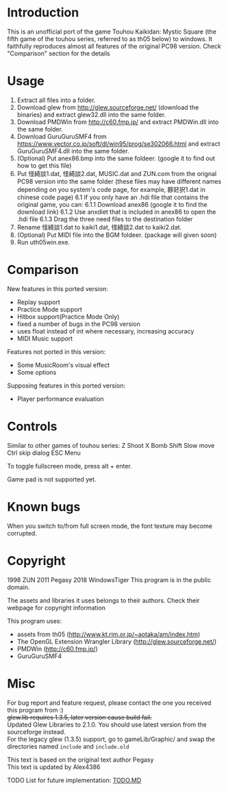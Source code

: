 Introduction
============
This is an unofficial port of the game Touhou Kaikidan: Mystic Square (the fifth game of the touhou series, referred to as th05 below) to windows. It faithfully reproduces almost all features of the original PC98 version. Check "Comparison" section for the details

Usage
=====
1. Extract all files into a folder.
2. Download glew from http://glew.sourceforge.net/ (download the binaries) and extract glew32.dll into the same folder.
3. Download PMDWin from http://c60.fmp.jp/ and extract PMDWin.dll into the same folder.
4. Download GuruGuruSMF4 from https://www.vector.co.jp/soft/dl/win95/prog/se302066.html and extract GuruGuruSMF4.dll into the same folder.
5. (Optional) Put anex86.bmp into the same foldeer. (google it to find out how to get this file)
6. Put 怪綺談1.dat, 怪綺談2.dat, MUSIC.dat and ZUN.com from the orignal PC98 version into the same folder (these files may have different names depending on you system's code page, for example, 夦鉟択1.dat in chinese code page)
  6.1 If you only have an .hdi file that contains the original game, you can:
    6.1.1 Download anex86 (google it to find the download link)
    6.1.2 Use anxdiet that is included in anex86 to open the .hdi file
    6.1.3 Drag the three need files to the destination folder
7. Rename 怪綺談1.dat to kaiki1.dat, 怪綺談2.dat to kaiki2.dat.
8. (Optional) Put MIDI file into the BGM foldeer. (package will given soon)
9. Run uth05win.exe.

Comparison
==========
New features in this ported version:
 * Replay support
 * Practice Mode support
 * Hitbox support(Practice Mode Only)
 * fixed a number of bugs in the PC98 version
 * uses float instead of int where necessary, increasing accuracy
 * MIDI Music support

Features not ported in this version:
 * Some MusicRoom's visual effect
 * Some options

Supposing features in this ported version:
 * Player performance evaluation
 
Controls
========
Similar to other games of touhou series:
  Z      Shoot
  X      Bomb
  Shift  Slow move
  Ctrl   skip dialog
  ESC    Menu

To toggle fullscreen mode, press alt + enter.

Game pad is not supported yet.

Known bugs
==========
When you switch to/from full screen mode, the font texture may become corrupted.

Copyright
=========
1998 ZUN
2011 Pegasy
2018 WindowsTiger
This program is in the public domain.

The assets and libraries it uses belongs to their authors. Check their webpage for copyright information

This program uses:
* assets from th05 (http://www.kt.rim.or.jp/~aotaka/am/index.htm)
* The OpenGL Extension Wrangler Library (http://glew.sourceforge.net/)
* PMDWin (http://c60.fmp.jp/)
* GuruGuruSMF4


Misc
====
For bug report and feature request, please contact the one you received this program from :)  
~~glew.lib requires 1.3.5, later version cause build fail.~~  
Updated Glew Libraries to 2.1.0. You should use latest version from the sourceforge instead.  
For the legacy glew (1.3.5) support, go to gameLib/Graphic/ and swap the directories named `include` and `include.old`

This text is based on the original text author Pegasy  
This text is updated by Alex4386  

TODO List for future implementation: [TODO.MD](TODO.MD)